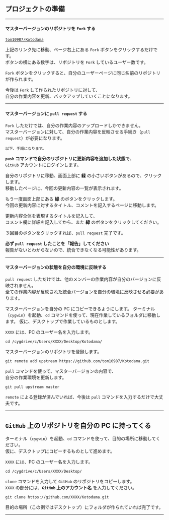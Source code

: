 
## プロジェクトの準備

---
#### マスターバージョンのリポジトリを `Fork` する

[`tom10987/Kotodama`](https://github.com/tom10987/Kotodama)

上記のリンク先に移動、ページ右上にある `Fork` ボタンをクリックするだけです。  
ボタンの横にある数字は、リポジトリを `Fork` しているユーザー数です。

`Fork` ボタンをクリックすると、自分のユーザーページに同じ名前のリポジトリが作られます。

今後は `Fork` して作られたリポジトリに対して、  
自分の作業内容を更新、バックアップしていくことになります。

---
#### マスターバージョンに `pull request` する

`Fork` しただけでは、自分の作業内容のアップロードしかできません。  
マスターバージョンに対して、自分の作業内容を反映させる手続き（`pull request`）が必要になります。

~~~
以下、手順になります。
~~~

**`push` コマンドで自分のリポジトリに更新内容を追加した状態**で、  
`GitHub` アカウントにログインします。

自分のリポジトリに移動、画面上部に **緑** の小さいボタンがあるので、クリックします。  
移動したページに、今回の更新内容の一覧が表示されます。

もう一度画面上部にある **緑** のボタンをクリックします。  
今回の更新内容に対するタイトル、コメントを記入するページに移動します。

更新内容全体を表現するタイトルを記入して、  
コメント欄に詳細を記入してから、また **緑** のボタンをクリックしてください。

３回目のボタンをクリックすれば、`pull request` 完了です。

**必ず `pull request` したことを「報告」してください**  
報告がないとわからないので、統合できなくなる可能性があります。

---
#### マスターバージョンの状態を自分の環境に反映する

`pull request` しただけでは、他のメンバーの作業内容が自分のバージョンに反映されません。  
全ての作業内容が反映された統合バージョンを自分の環境に反映させる必要があります。

マスターバージョンを自分の PC にコピーできるようにします。
ターミナル（`cygwin`）を起動、`cd` コマンドを使って、現在作業しているフォルダに移動します。
仮に、デスクトップで作業しているものとします。

`XXXX` には、PC のユーザー名を入力します。

~~~
cd /cygdrive/c/Users/XXXX/Desktop/Kotodama/
~~~

マスターバージョンのリポジトリを登録します。

~~~
git remote add upstream https://github.com/tom10987/Kotodama.git
~~~

`pull` コマンドを使って、マスターバージョンの内容で、  
自分の作業環境を更新します。

~~~
git pull upstream master
~~~

`remote` による登録が済んでいれば、今後は `pull` コマンドを入力するだけで大丈夫です。

---
## `GitHub` 上のリポジトリを自分の PC に持ってくる

ターミナル（`cygwin`）を起動、`cd` コマンドを使って、目的の場所に移動してください。  
仮に、デスクトップにコピーするものとして進めます。

`XXXX` には、PC のユーザー名を入力します。

~~~
cd /cygdrive/c/Users/XXXX/Desktop/
~~~

`clone` コマンドを入力して `GitHub` のリポジトリをコピーします。  
`XXXX` の部分には、**`GitHub` 上のアカウント名** を入力してください。

~~~
git clone https://github.com/XXXX/Kotodama.git
~~~

目的の場所（この例ではデスクトップ）にフォルダが作られていれば完了です。

---

